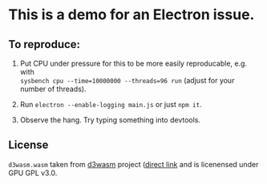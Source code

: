 # This is a demo for an Electron issue.

## To reproduce:

1. Put CPU under pressure for this to be more easily reproducable, e.g. with \
   `sysbench cpu --time=10000000 --threads=96 run` (adjust for your number of threads).

2. Run `electron --enable-logging main.js` or just `npm it`.

3. Observe the hang. Try typing something into devtools.

## License

`d3wasm.wasm` taken from [d3wasm](https://github.com/gabrielcuvillier/d3wasm) project
([direct link](https://wasm.continuation-labs.com/d3demo/d3wasm.wasm) and is licenensed under
GPU GPL v3.0.
